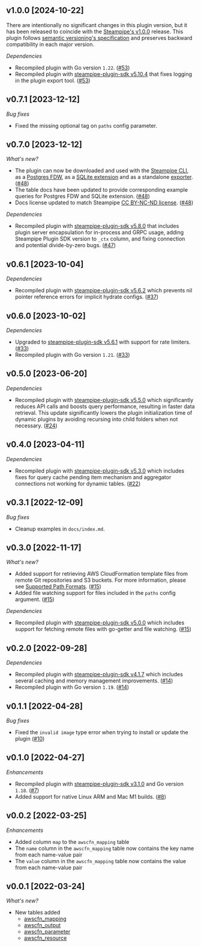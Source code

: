 ## v1.0.0 [2024-10-22]

There are intentionally no significant changes in this plugin version, but it has been released to coincide with the [Steampipe's v1.0.0](https://steampipe.io/changelog/steampipe-cli-v1-0-0) release. This plugin follows [semantic versioning's specification](https://semver.org/#semantic-versioning-specification-semver) and preserves backward compatibility in each major version.

_Dependencies_

- Recompiled plugin with Go version `1.22`. ([#53](https://github.com/turbot/steampipe-plugin-awscfn/pull/53))
- Recompiled plugin with [steampipe-plugin-sdk v5.10.4](https://github.com/turbot/steampipe-plugin-sdk/blob/develop/CHANGELOG.md#v5104-2024-08-29) that fixes logging in the plugin export tool. ([#53](https://github.com/turbot/steampipe-plugin-awscfn/pull/53))

## v0.7.1 [2023-12-12]

_Bug fixes_

- Fixed the missing optional tag on `paths` config parameter.

## v0.7.0 [2023-12-12]

_What's new?_

- The plugin can now be downloaded and used with the [Steampipe CLI](https://steampipe.io/docs), as a [Postgres FDW](https://steampipe.io/docs/steampipe_postgres/overview), as a [SQLite extension](https://steampipe.io/docs//steampipe_sqlite/overview) and as a standalone [exporter](https://steampipe.io/docs/steampipe_export/overview). ([#48](https://github.com/turbot/steampipe-plugin-awscfn/pull/48))
- The table docs have been updated to provide corresponding example queries for Postgres FDW and SQLite extension. ([#48](https://github.com/turbot/steampipe-plugin-awscfn/pull/48))
- Docs license updated to match Steampipe [CC BY-NC-ND license](https://github.com/turbot/steampipe-plugin-awscfn/blob/main/docs/LICENSE). ([#48](https://github.com/turbot/steampipe-plugin-awscfn/pull/48))

_Dependencies_

- Recompiled plugin with [steampipe-plugin-sdk v5.8.0](https://github.com/turbot/steampipe-plugin-sdk/blob/main/CHANGELOG.md#v580-2023-12-11) that includes plugin server encapsulation for in-process and GRPC usage, adding Steampipe Plugin SDK version to `_ctx` column, and fixing connection and potential divide-by-zero bugs. ([#47](https://github.com/turbot/steampipe-plugin-awscfn/pull/47))

## v0.6.1 [2023-10-04]

_Dependencies_

- Recompiled plugin with [steampipe-plugin-sdk v5.6.2](https://github.com/turbot/steampipe-plugin-sdk/blob/main/CHANGELOG.md#v562-2023-10-03) which prevents nil pointer reference errors for implicit hydrate configs. ([#37](https://github.com/turbot/steampipe-plugin-awscfn/pull/37))

## v0.6.0 [2023-10-02]

_Dependencies_

- Upgraded to [steampipe-plugin-sdk v5.6.1](https://github.com/turbot/steampipe-plugin-sdk/blob/main/CHANGELOG.md#v561-2023-09-29) with support for rate limiters. ([#33](https://github.com/turbot/steampipe-plugin-awscfn/pull/33))
- Recompiled plugin with Go version `1.21`. ([#33](https://github.com/turbot/steampipe-plugin-awscfn/pull/33))

## v0.5.0 [2023-06-20]

_Dependencies_

- Recompiled plugin with [steampipe-plugin-sdk v5.5.0](https://github.com/turbot/steampipe-plugin-sdk/blob/v5.5.0/CHANGELOG.md#v550-2023-06-16) which significantly reduces API calls and boosts query performance, resulting in faster data retrieval. This update significantly lowers the plugin initialization time of dynamic plugins by avoiding recursing into child folders when not necessary. ([#24](https://github.com/turbot/steampipe-plugin-awscfn/pull/24))

## v0.4.0 [2023-04-11]

_Dependencies_

- Recompiled plugin with [steampipe-plugin-sdk v5.3.0](https://github.com/turbot/steampipe-plugin-sdk/blob/main/CHANGELOG.md#v530-2023-03-16) which includes fixes for query cache pending item mechanism and aggregator connections not working for dynamic tables. ([#22](https://github.com/turbot/steampipe-plugin-awscfn/pull/22))

## v0.3.1 [2022-12-09]

_Bug fixes_

- Cleanup examples in `docs/index.md`.

## v0.3.0 [2022-11-17]

_What's new?_

- Added support for retrieving AWS CloudFormation template files from remote Git repositories and S3 buckets. For more information, please see [Supported Path Formats](https://hub.steampipe.io/plugins/turbot/awscfn#supported-path-formats). ([#15](https://github.com/turbot/steampipe-plugin-awscfn/pull/15))
- Added file watching support for files included in the `paths` config argument. ([#15](https://github.com/turbot/steampipe-plugin-awscfn/pull/15))

_Dependencies_

- Recompiled plugin with [steampipe-plugin-sdk v5.0.0](https://github.com/turbot/steampipe-plugin-sdk/blob/main/CHANGELOG.md#v500-2022-11-16) which includes support for fetching remote files with go-getter and file watching. ([#15](https://github.com/turbot/steampipe-plugin-awscfn/pull/15))

## v0.2.0 [2022-09-28]

_Dependencies_

- Recompiled plugin with [steampipe-plugin-sdk v4.1.7](https://github.com/turbot/steampipe-plugin-sdk/blob/main/CHANGELOG.md#v417-2022-09-08) which includes several caching and memory management improvements. ([#14](https://github.com/turbot/steampipe-plugin-awscfn/pull/14))
- Recompiled plugin with Go version `1.19`. ([#14](https://github.com/turbot/steampipe-plugin-awscfn/pull/14))

## v0.1.1 [2022-04-28]

_Bug fixes_

- Fixed the `invalid image` type error when trying to install or update the plugin ([#10](https://github.com/turbot/steampipe-plugin-awscfn/pull/10))

## v0.1.0 [2022-04-27]

_Enhancements_

- Recompiled plugin with [steampipe-plugin-sdk v3.1.0](https://github.com/turbot/steampipe-plugin-sdk/blob/main/CHANGELOG.md#v310--2022-03-30) and Go version `1.18`. ([#7](https://github.com/turbot/steampipe-plugin-awscfn/pull/7))
- Added support for native Linux ARM and Mac M1 builds. ([#8](https://github.com/turbot/steampipe-plugin-awscfn/pull/8))

## v0.0.2 [2022-03-25]

_Enhancements_

- Added column `map` to the `awscfn_mapping` table
- The `name` column in the `awscfn_mapping` table now contains the key name from each name-value pair
- The `value` column in the `awscfn_mapping` table now contains the value from each name-value pair

## v0.0.1 [2022-03-24]

_What's new?_

- New tables added
  - [awscfn_mapping](https://hub.steampipe.io/plugins/turbot/awscfn/tables/awscfn_mapping)
  - [awscfn_output](https://hub.steampipe.io/plugins/turbot/awscfn/tables/awscfn_output)
  - [awscfn_parameter](https://hub.steampipe.io/plugins/turbot/awscfn/tables/awscfn_parameter)
  - [awscfn_resource](https://hub.steampipe.io/plugins/turbot/awscfn/tables/awscfn_resource)

